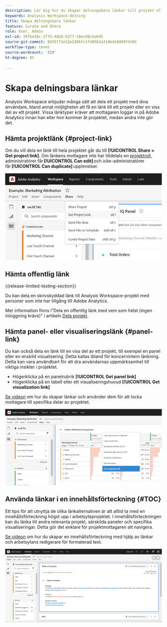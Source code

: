 ```yaml
---
description: Lär dig hur du skapar delningsbara länkar till projekt eller visualiseringar
keywords: Analysis Workspace-delning
title: Skapa delningsbara länkar
feature: Curate and Share
role: User, Admin
exl-id: 39fbe18c-2f75-4026-b277-58ec08c6a645
source-git-commit: 8935f71e52e2486fc1fd8562a31dbd18d69fd18d
workflow-type: tm+mt
source-wordcount: '319'
ht-degree: 0%

---
```


# Skapa delningsbara länkar

Analysis Workspace erbjuder många sätt att dela ett projekt med dina användare, bland annat möjligheten att få en länk till ett projekt eller en viss del av ett projekt. Vissa länktyper kräver att mottagaren loggar in på Adobe Analytics innan han eller hon kommer åt projektet, medan andra inte gör det.

## Hämta projektlänk {#project-link}

Om du vill dela en länk till hela projektet går du till **[!UICONTROL Share > Get project link]**. Om länkens mottagare inte har tilldelats en [projektroll](https://experienceleague.adobe.com/docs/analytics/analyze/analysis-workspace/curate-share/share-projects.html), administratörer får **[!UICONTROL Can edit]** och icke-administratörer får **[!UICONTROL Can duplicate]** upplevelser.

![](assets/get-project-link.png)

## Hämta offentlig länk

{{release-limited-testing-section}}

Du kan dela en skrivskyddad länk till Analysis Workspace-projekt med personer som inte har tillgång till Adobe Analytics.

Mer information finns i&quot;Dela en offentlig länk med vem som helst (ingen inloggning krävs)&quot; i artikeln [Dela projekt](/help/analyze/analysis-workspace/curate-share/share-projects.md).

## Hämta panel- eller visualiseringslänk {#panel-link}

Du kan också dela en länk till en viss del av ett projekt, till exempel en panel eller en enskild visualisering. Detta kallas ibland för koncernintern länkning. Detta kan vara användbart för att dra användarnas uppmärksamhet till viktiga insikter i projektet.

* Högerklicka på en panelrubrik **[!UICONTROL Get panel link]**
* Högerklicka på en tabell eller ett visualiseringshuvud **[!UICONTROL Get visualization link]**

[Se videon](https://experienceleague.adobe.com/docs/analytics-learn/tutorials/analysis-workspace/visualizations/intra-linking-in-analysis-workspace.html) om hur du skapar länkar och använder dem för att locka mottagare till specifika delar av projektet.

![](assets/get-viz-link.png)

## Använda länkar i en innehållsförteckning {#TOC}

Ett tips för att utnyttja de olika länkalternativen är att alltid ta med en innehållsförteckning högst upp i arbetsyteprojektet. I innehållsförteckningen kan du länka till andra relevanta projekt, särskilda paneler och specifika visualiseringar. Detta gör det enklare för projektmottagaren att navigera.

[Se videon](https://experienceleague.adobe.com/docs/analytics-learn/tutorials/analysis-workspace/navigating-workspace-projects/create-a-toc-in-analysis-workspace.html) om hur du skapar en innehållsförteckning med hjälp av länkar och arbetsytans redigerare för formaterad text.

![](assets/toc.png)
